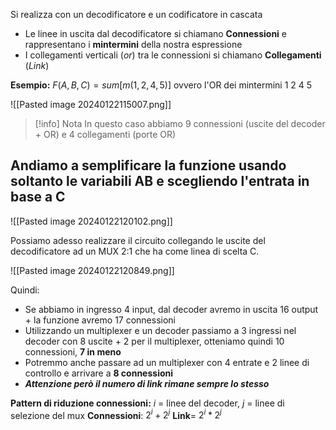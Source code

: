Si realizza con un decodificatore e un codificatore in cascata
- Le linee in uscita dal decodificatore si chiamano **Connessioni** e rappresentano i **mintermini** della nostra espressione
- I collegamenti verticali (*or*) tra le connessioni si chiamano **Collegamenti** (_Link_)

**Esempio:**
$F(A,B,C) = sum[m(1,2,4,5)]$ ovvero l'OR dei mintermini 1 2 4 5

![[Pasted image 20240122115007.png]]


> [!info] Nota
> In questo caso abbiamo 9 connessioni (uscite del decoder + OR) e 4 collegamenti (porte OR)

## Andiamo a semplificare la funzione usando soltanto le variabili AB e scegliendo l'entrata in base a C

![[Pasted image 20240122120102.png]]

Possiamo adesso realizzare il circuito collegando le uscite del decodificatore ad un MUX 2:1 che ha come linea di scelta C.

![[Pasted image 20240122120849.png]]

Quindi:
- Se abbiamo in ingresso 4 input, dal decoder avremo in uscita 16 output + la funzione avremo 17 connessioni
- Utilizzando un multiplexer e un decoder passiamo a 3 ingressi nel decoder con 8 uscite + 2 per il multiplexer, otteniamo quindi 10 connessioni, **7 in meno**
- Potremmo anche passare ad un multiplexer con 4 entrate e 2 linee di controllo e arrivare a **8 connessioni**
- ***Attenzione però il numero di link rimane sempre lo stesso***

**Pattern di riduzione connessioni:**
$i$ = linee del decoder, $j$ = linee di selezione del mux
**Connessioni**: $2^i + 2^j$
**Link**= $2^i * 2^j$
